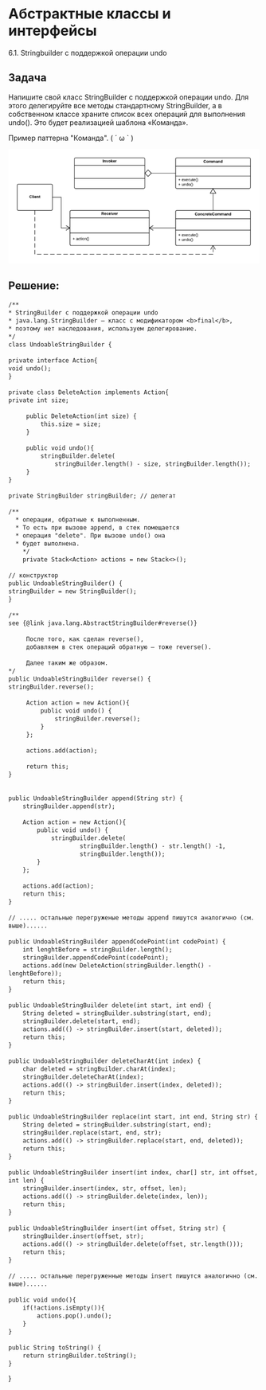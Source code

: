 # Абстрактные классы и интерфейсы 

6.1. Stringbuilder с поддержкой операции undo

Задача
--------

Напишите свой класс StringBuilder с поддержкой операции undo. Для этого делегируйте все методы стандартному StringBuilder, а в собственном классе храните список всех операций для выполнения undo(). Это будет реализацией шаблона «Команда».

Пример паттерна "Команда". ( ´ ω ` )

![](command-pattern-new-page-768x350.png)

Решение:
--------
    /**
    * StringBuilder с поддержкой операции undo
    * java.lang.StringBuilder — класс с модификатором <b>final</b>,
    * поэтому нет наследования, используем делегирование.
    */
    class UndoableStringBuilder {

    private interface Action{
    void undo();
    }

    private class DeleteAction implements Action{
    private int size;

         public DeleteAction(int size) {
             this.size = size;
         }

         public void undo(){
             stringBuilder.delete(
                 stringBuilder.length() - size, stringBuilder.length());
         }
    }

    private StringBuilder stringBuilder; // делегат

    /**
      * операции, обратные к выполненным.
      * То есть при вызове append, в стек помещается
      * операция "delete". При вызове undo() она
      * будет выполнена.
        */
        private Stack<Action> actions = new Stack<>();

    // конструктор
    public UndoableStringBuilder() {
    stringBuilder = new StringBuilder();
    }

    /**
    see {@link java.lang.AbstractStringBuilder#reverse()}

         После того, как сделан reverse(),
         добавляем в стек операций обратную — тоже reverse().

         Далее таким же образом.
    */
    public UndoableStringBuilder reverse() {
    stringBuilder.reverse();

         Action action = new Action(){
             public void undo() {
                 stringBuilder.reverse();
             }
         };

         actions.add(action);

         return this;
    }


    public UndoableStringBuilder append(String str) {
        stringBuilder.append(str);

        Action action = new Action(){
            public void undo() {
                stringBuilder.delete(
                        stringBuilder.length() - str.length() -1,
                        stringBuilder.length());
            }
        };

        actions.add(action);
        return this;
    }

    // ..... остальные перегруженые методы append пишутся аналогично (см. выше)......

    public UndoableStringBuilder appendCodePoint(int codePoint) {
        int lenghtBefore = stringBuilder.length();
        stringBuilder.appendCodePoint(codePoint);
        actions.add(new DeleteAction(stringBuilder.length() - lenghtBefore));
        return this;
    }

    public UndoableStringBuilder delete(int start, int end) {
        String deleted = stringBuilder.substring(start, end);
        stringBuilder.delete(start, end);
        actions.add(() -> stringBuilder.insert(start, deleted));
        return this;
    }

    public UndoableStringBuilder deleteCharAt(int index) {
        char deleted = stringBuilder.charAt(index);
        stringBuilder.deleteCharAt(index);
        actions.add(() -> stringBuilder.insert(index, deleted));
        return this;
    }

    public UndoableStringBuilder replace(int start, int end, String str) {
        String deleted = stringBuilder.substring(start, end);
        stringBuilder.replace(start, end, str);
        actions.add(() -> stringBuilder.replace(start, end, deleted));
        return this;
    }

    public UndoableStringBuilder insert(int index, char[] str, int offset, int len) {
        stringBuilder.insert(index, str, offset, len);
        actions.add(() -> stringBuilder.delete(index, len));
        return this;
    }

    public UndoableStringBuilder insert(int offset, String str) {
        stringBuilder.insert(offset, str);
        actions.add(() -> stringBuilder.delete(offset, str.length()));
        return this;
    }

    // ..... остальные перегруженные методы insert пишутся аналогично (см. выше)......

    public void undo(){
        if(!actions.isEmpty()){
            actions.pop().undo();
        }
    }

    public String toString() {
        return stringBuilder.toString();
    }
}